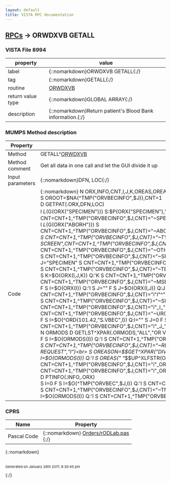 ```yaml
---
layout: default
title: VISTA RPC documentation
---
```




## [RPCs](TableOfContent.md) &#8594; ORWDXVB GETALL 



### VISTA File 8994 


 property | value 
--- | --- 
 label | {::nomarkdown}ORWDXVB GETALL{:/}
 tag | {::nomarkdown}GETALL{:/}
 routine | [ORWDXVB](http://code.osehra.org/dox/Routine_ORWDXVB_source.html)
 return value type | {::nomarkdown}GLOBAL ARRAY{:/}
 description | {::nomarkdown}Return patient's Blood Bank information.{:/}


### MUMPS Method description

 Property | Value 
 --- | --- 
 Method | GETALL^[ORWDXVB](http://code.osehra.org/dox/Routine_ORWDXVB_source.html)
 Method comment | Get all data in one call and let the GUI divide it up
 Input parameters | {::nomarkdown}DFN, LOC{:/}
 Code | {::nomarkdown}  N ORX,INFO,CNT,I,J,K,OREAS,OREASON<br> S OROOT=$NA(^TMP("ORVBECINFO",$J)),CNT=1<br> D GETPAT(.ORX,DFN,LOC)<br> I $L($G(ORX("SPECIMEN"))) S:$P(ORX("SPECIMEN"),"^") $P(ORX("SPECIMEN"),"^")=$$HL7TFM^XLFDT($P(ORX("SPECIMEN"),"^")) S CNT=CNT+1,^TMP("ORVBECINFO",$J,CNT)="~SPECIMEN",CNT=CNT+1,^TMP("ORVBECINFO",$J,CNT)="i"_ORX("SPECIMEN")<br> I $L($G(ORX("ABORH"))) S CNT=CNT+1,^TMP("ORVBECINFO",$J,CNT)="~ABORH",CNT=CNT+1,^TMP("ORVBECINFO",$J,CNT)="i"_ORX("ABORH")<br> S CNT=CNT+1,^TMP("ORVBECINFO",$J,CNT)="~TYPE AND SCREEN",CNT=CNT+1,^TMP("ORVBECINFO",$J,CNT)="i"_$O(^ORD(101.43,"ID","1;99VBC",0))<br> S CNT=CNT+1,^TMP("ORVBECINFO",$J,CNT)="~OTHER",CNT=CNT+1,^TMP("ORVBECINFO",$J,CNT)="i"_$O(^ORD(101.43,"ID","6;99VBC",0))<br> S CNT=CNT+1,^TMP("ORVBECINFO",$J,CNT)="~SPECIMENS",I=0<br> F  S I=$O(ORX(I)) Q:'I  S J="" F  S J=$O(ORX(I,J)) Q:J=""  I J="SPECIMEN" S CNT=CNT+1,^TMP("ORVBECINFO",$J,CNT)="i"_I_"^"_ORX(I,J)<br> S CNT=CNT+1,^TMP("ORVBECINFO",$J,CNT)="~TESTS",I=0<br> F  S I=$O(ORX(I)) Q:'I  S J="" F  S J=$O(ORX(I,J)) Q:J=""  I J="TEST" S K=0 F  S K=$O(ORX(I,J,K)) Q:'K  S CNT=CNT+1,^TMP("ORVBECINFO",$J,CNT)="i"_I_"^"_K_"^"_ORX(I,J,K)<br> S CNT=CNT+1,^TMP("ORVBECINFO",$J,CNT)="~MSBOS",I=0<br> F  S I=$O(ORX(I)) Q:'I  S J="" F  S J=$O(ORX(I,J)) Q:J=""  I J="MSBOS" S K=0 F  S K=$O(ORX(I,J,K)) Q:'K  S CNT=CNT+1,^TMP("ORVBECINFO",$J,CNT)="i"_I_"^"_K_"^"_ORX(I,J,K),$P(^(CNT),"^",4)=+$P(ORX(I,J,K),"^",2)<br> S CNT=CNT+1,^TMP("ORVBECINFO",$J,CNT)="~SURGERIES",I=0<br> F  S I=$O(ORX("SURGERY",I)) Q:'I  S CNT=CNT+1,^TMP("ORVBECINFO",$J,CNT)="i"_I_"^"_ORX("SURGERY",I)<br> S CNT=CNT+1,^TMP("ORVBECINFO",$J,CNT)="~URGENCIES",I=""<br> F  S I=$O(^ORD(101.42,"S.VBEC",I)) Q:I=""  S J=0 F  S J=$O(^ORD(101.42,"S.VBEC",I,J)) Q:'J  S CNT=CNT+1,^TMP("ORVBECINFO",$J,CNT)="i"_J_"^"_I<br> S CNT=CNT+1,^TMP("ORVBECINFO",$J,CNT)="~MODIFIERS",I=""<br> N ORMODS D GETLST^XPAR(.ORMODS,"ALL","OR VBECS MODIFIERS","I")<br> F  S I=$O(ORMODS(I)) Q:'I  S CNT=CNT+1,^TMP("ORVBECINFO",$J,CNT)="i"_ORMODS(I)<br> S CNT=CNT+1,^TMP("ORVBECINFO",$J,CNT)="~REASONS",I=""<br> N ORMODS D GETLST^XPAR(.ORMODS,"ALL","OR VBECS REASON FOR REQUEST","I")<br> S OREASON=$$GET^XPAR("DIV^SYS^PKG","OR VBECS REASON SORT ALPHA",1,"Q")<br> I OREASON D<br> . F  S I=$O(ORMODS(I)) Q:'I  S OREAS(" "_$$UP^XLFSTR(ORMODS(I)))=ORMODS(I)<br> . S I="" F  S I=$O(OREAS(I)) Q:I=""  S CNT=CNT+1,^TMP("ORVBECINFO",$J,CNT)="i"_OREAS(I)<br> I 'OREASON D<br> . F  S I=$O(ORMODS(I)) Q:'I  S CNT=CNT+1,^TMP("ORVBECINFO",$J,CNT)="i"_ORMODS(I)<br> S CNT=CNT+1,^TMP("ORVBECINFO",$J,CNT)="~INFO"<br> D PTINFO(.INFO,.ORX)<br> S I=0 F  S I=$O(^TMP("ORVBEC",$J,I)) Q:'I  S CNT=CNT+1,^TMP("ORVBECINFO",$J,CNT)="i"_^TMP("ORVBEC",$J,I,0)<br> S CNT=CNT+1,^TMP("ORVBECINFO",$J,CNT)="~TNS ORDERS"<br> N ORMODS D PULL^ORWDXVB2(.ORMODS,DFN)<br> S I=0 F  S I=$O(ORMODS(I)) Q:'I  S CNT=CNT+1,^TMP("ORVBECINFO",$J,CNT)="i"_ORMODS(I)<br> K ^TMP("ORVBEC",$J){:/}


### CPRS

 Name | Property 
 --- | --- 
 Pascal Code | {::nomarkdown} <a href="https://github.com/OSEHRA/VistA/blob/master/Packages/Order%20Entry%20Results%20Reporting/CPRS/CPRS-Chart/Orders/rODLab.pas">Orders/rODLab.pas</a><br/>{:/}

{::nomarkdown} <br/><br/><p style="font-size: 11px">Generated on January 26th 2017, 8:30:45 pm</p>{:/}